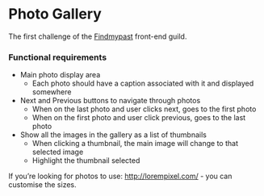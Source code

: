 # Photo Gallery

The first challenge of the [Findmypast](http://tech.findmypast.com/) front-end guild.

### Functional requirements

- Main photo display area
  - Each photo should have a caption associated with it and displayed somewhere
- Next and Previous buttons to navigate through photos
  - When on the last photo and user clicks next, goes to the first photo
  - When on the first photo and user click previous, goes to the last photo
- Show all the images in the gallery as a list of thumbnails
  - When clicking a thumbnail, the main image will change to that selected image
  - Highlight the thumbnail selected

If you’re looking for photos to use: http://lorempixel.com/ - you can customise the sizes.

